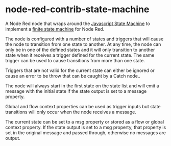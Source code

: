 # node-red-contrib-state-machine
A Node Red node that wraps around the [Javascript State Machine](https://www.npmjs.com/package/javascript-state-machine) to implement a [finite state machine](https://en.wikipedia.org/wiki/Finite-state_machine) for Node Red.

The node is configured with a number of states and triggers that will cause the node to transition from one
state to another.  At any time, the node can only be in one of the defined states and it will only transition
to another state when it receives a trigger defined for the current state.  The same trigger can be used to
cause transitions from more than one state.

Triggers that are not valid for the current state can either be ignored or cause an error to be throw that can
be caught by a Catch node..

The node will always start in the first state on the state list and will emit a message with the initial
state if the state output is set to a message property.

Global and flow context properties can be used as trigger inputs but state transitions will only occur when the node receives a message.

The current state can be set to a msg property or stored as a flow or global context property.  If the state
output is set to a msg property, that property is set in the original message and passed through, otherwise
no messages are output.

